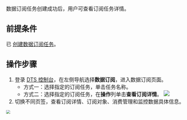 数据订阅任务创建成功后，用户可查看订阅任务详情。

## 前提条件
已 [创建数据订阅任务](https://cloud.tencent.com/document/product/571/52412)。

## 操作步骤
1. 登录 [DTS 控制台](https://console.cloud.tencent.com/dts/dss)，在左侧导航选择**数据订阅**，进入数据订阅页面。
   - 方式一：选择指定的订阅任务，单击任务名称。
   - 方式二：选择指定的订阅任务，在**操作**列单击**查看订阅详情**。
![](https://main.qcloudimg.com/raw/543e52e8814d8a726489d815b4a87a32.png)
2. 切换不同页签，查看订阅详情、订阅对象、消费管理和监控数据具体信息。<br>  
<img src="https://main.qcloudimg.com/raw/04fd13d88e636e8fa6709863aa2e41fb.png" style="zoom:67%;" />

